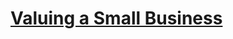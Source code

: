 # [Valuing a Small Business](https://www.youtube.com/watch?v=vJASGyPn-vg&list=PLECECA66C0CE68B1E&index=2)
